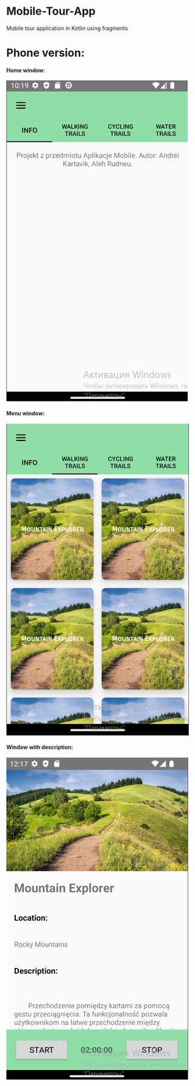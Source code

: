 # Mobile-Tour-App
Mobile tour application in Kotlin using fragments
# Phone version:
#### Home window:
![Home phone window](https://github.com/rudofficial/Mobile-Tour-App/blob/main/img/1.png)
#### Menu window:
![Menu window](https://github.com/rudofficial/Mobile-Tour-App/blob/main/img/2.png)
#### Window with description:
![Description window](https://github.com/rudofficial/Mobile-Tour-App/blob/main/img/4.png)
